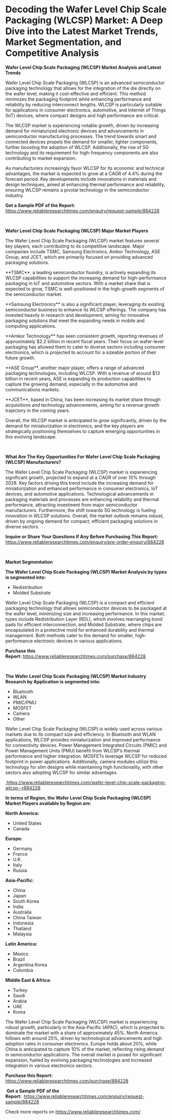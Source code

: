 <p><h1>Decoding the Wafer Level Chip Scale Packaging (WLCSP) Market: A Deep Dive into the Latest Market Trends, Market Segmentation, and Competitive Analysis</h1></p><p><strong>Wafer Level Chip Scale Packaging (WLCSP) Market Analysis and Latest Trends</strong></p>
<p><p>Wafer Level Chip Scale Packaging (WLCSP) is an advanced semiconductor packaging technology that allows for the integration of the die directly on the wafer level, making it cost-effective and efficient. This method minimizes the packaging footprint while enhancing performance and reliability by reducing interconnect lengths. WLCSP is particularly suitable for applications in consumer electronics, automotive, and Internet of Things (IoT) devices, where compact designs and high performance are critical.</p><p>The WLCSP market is experiencing notable growth, driven by increasing demand for miniaturized electronic devices and advancements in semiconductor manufacturing processes. The trend towards smart and connected devices propels the demand for smaller, lighter components, further boosting the adoption of WLCSP. Additionally, the rise of 5G technology and its requirement for high-frequency components are also contributing to market expansion.</p><p>As manufacturers increasingly favor WLCSP for its economic and technical advantages, the market is expected to grow at a CAGR of 4.4% during the forecast period. Key developments include innovations in materials and design techniques, aimed at enhancing thermal performance and reliability, ensuring WLCSP remains a pivotal technology in the semiconductor industry.</p></p>
<p><strong>Get a Sample PDF of the Report:&nbsp;</strong> <a href="https://www.reliableresearchtimes.com/enquiry/request-sample/884228?utm_campaign=2198&utm_medium=2&utm_source=Github&utm_content=ia&utm_term=12022025&utm_id=wafer-level-chip-scale-packaging-wlcsp">https://www.reliableresearchtimes.com/enquiry/request-sample/884228</a></p>
<p>&nbsp;</p>
<p><strong>Wafer Level Chip Scale Packaging (WLCSP) Major Market Players</strong></p>
<p><p>The Wafer Level Chip Scale Packaging (WLCSP) market features several key players, each contributing to its competitive landscape. Major companies include TSMC, Samsung Electronics, Amkor Technology, ASE Group, and JCET, which are primarily focused on providing advanced packaging solutions. </p><p>**TSMC**, a leading semiconductor foundry, is actively expanding its WLCSP capabilities to support the increasing demand for high-performance packaging in IoT and automotive sectors. With a market share that is expected to grow, TSMC is well-positioned in the high-growth segments of the semiconductor market. </p><p>**Samsung Electronics** is also a significant player, leveraging its existing semiconductor business to enhance its WLCSP offerings. The company has invested heavily in research and development, aiming for innovative packaging solutions that meet the expanding needs in mobile and computing applications. </p><p>**Amkor Technology** has seen consistent growth, reporting revenues of approximately $2.2 billion in recent fiscal years. Their focus on wafer-level packaging has allowed them to cater to diverse sectors including consumer electronics, which is projected to account for a sizeable portion of their future growth.</p><p>**ASE Group**, another major player, offers a range of advanced packaging technologies, including WLCSP. With a revenue of around $13 billion in recent years, ASE is expanding its production capabilities to capture the growing demand, especially in the automotive and communications markets.</p><p>**JCET**, based in China, has been increasing its market share through acquisitions and technology advancements, aiming for a revenue growth trajectory in the coming years. </p><p>Overall, the WLCSP market is anticipated to grow significantly, driven by the demand for miniaturization in electronics, and the key players are strategically positioning themselves to capture emerging opportunities in this evolving landscape.</p></p>
<p>&nbsp;</p>
<p><strong>What Are The Key Opportunities For Wafer Level Chip Scale Packaging (WLCSP) Manufacturers?</strong></p>
<p><p>The Wafer Level Chip Scale Packaging (WLCSP) market is experiencing significant growth, projected to expand at a CAGR of over 10% through 2028. Key factors driving this trend include the increasing demand for miniaturization and enhanced performance in consumer electronics, IoT devices, and automotive applications. Technological advancements in packaging materials and processes are enhancing reliability and thermal performance, attracting investment from major semiconductor manufacturers. Furthermore, the shift towards 5G technology is fueling innovation in WLCSP solutions. Overall, the market outlook remains robust, driven by ongoing demand for compact, efficient packaging solutions in diverse sectors.</p></p>
<p><strong>Inquire or Share Your Questions If Any Before Purchasing This Report:</strong> <a href="https://www.reliableresearchtimes.com/enquiry/pre-order-enquiry/884228?utm_campaign=2198&utm_medium=2&utm_source=Github&utm_content=ia&utm_term=12022025&utm_id=wafer-level-chip-scale-packaging-wlcsp">https://www.reliableresearchtimes.com/enquiry/pre-order-enquiry/884228</a></p>
<p>&nbsp;</p>
<p><strong>Market Segmentation</strong></p>
<p><strong>The Wafer Level Chip Scale Packaging (WLCSP) Market Analysis by types is segmented into:</strong></p>
<p><ul><li>Redistribution</li><li>Molded Substrate</li></ul></p>
<p><p>Wafer Level Chip Scale Packaging (WLCSP) is a compact and efficient packaging technology that allows semiconductor devices to be packaged at the wafer level, minimizing size and increasing performance. In this market, types include Redistribution Layer (RDL), which involves rearranging bond pads for efficient interconnection, and Molded Substrate, where chips are encapsulated in a protective mold for enhanced durability and thermal management. Both methods cater to the demand for smaller, high-performance electronic devices in various applications.</p></p>
<p><strong>Purchase this Report:&nbsp;</strong><a href="https://www.reliableresearchtimes.com/purchase/884228?utm_campaign=2198&utm_medium=2&utm_source=Github&utm_content=ia&utm_term=12022025&utm_id=wafer-level-chip-scale-packaging-wlcsp">https://www.reliableresearchtimes.com/purchase/884228</a></p>
<p>&nbsp;</p>
<p><strong>The Wafer Level Chip Scale Packaging (WLCSP) Market Industry Research by Application is segmented into:</strong></p>
<p><ul><li>Bluetooth</li><li>WLAN</li><li>PMIC/PMU</li><li>MOSFET</li><li>Camera</li><li>Other</li></ul></p>
<p><p>Wafer Level Chip Scale Packaging (WLCSP) is widely used across various markets due to its compact size and efficiency. In Bluetooth and WLAN applications, WLCSP provides miniaturization and improved performance for connectivity devices. Power Management Integrated Circuits (PMIC) and Power Management Units (PMU) benefit from WLCSP’s thermal performance and higher integration. MOSFETs leverage WLCSP for reduced footprint in power applications. Additionally, camera modules utilize this technology for slim designs while maintaining high functionality, with other sectors also adopting WLCSP for similar advantages.</p></p>
<p><a href="https://www.reliableresearchtimes.com/wafer-level-chip-scale-packaging-wlcsp--r884228?utm_campaign=2198&utm_medium=2&utm_source=Github&utm_content=ia&utm_term=12022025&utm_id=wafer-level-chip-scale-packaging-wlcsp">&nbsp;https://www.reliableresearchtimes.com/wafer-level-chip-scale-packaging-wlcsp--r884228</a></p>
<p><strong>In terms of Region, the Wafer Level Chip Scale Packaging (WLCSP) Market Players available by Region are:</strong></p>
<p>
    <p> <strong> North America: </strong>
        <ul>
            <li>United States</li>
            <li>Canada</li>
        </ul>
        </p> 
    <p> <strong> Europe: </strong>
        <ul>
            <li>Germany</li>
            <li>France</li>
            <li>U.K.</li>
            <li>Italy</li>
            <li>Russia</li>
        </ul>
        </p> 
    <p> <strong> Asia-Pacific: </strong>
        <ul>
            <li>China</li>
            <li>Japan</li>
            <li>South Korea</li>
            <li>India</li>
            <li>Australia</li>
            <li>China Taiwan</li>
            <li>Indonesia</li>
            <li>Thailand</li>
            <li>Malaysia</li>
        </ul>
        </p> 
    <p> <strong> Latin America: </strong>
        <ul>
            <li>Mexico</li>
            <li>Brazil</li>
            <li>Argentina Korea</li>
            <li>Colombia</li>
        </ul>
        </p> 
    <p> <strong> Middle East & Africa: </strong>
        <ul>
            <li>Turkey</li>
            <li>Saudi</li>
            <li>Arabia</li>
            <li>UAE</li>
            <li>Korea</li>
        </ul>
    </p>
    </p>
<p><p>The Wafer Level Chip Scale Packaging (WLCSP) market is experiencing robust growth, particularly in the Asia-Pacific (APAC), which is projected to dominate the market with a share of approximately 45%. North America follows with around 25%, driven by technological advancements and high adoption rates in consumer electronics. Europe holds about 20%, while China is anticipated to capture 10% of the market, reflecting rising demand in semiconductor applications. The overall market is poised for significant expansion, fueled by evolving packaging technologies and increased integration in various electronics sectors.</p></p>
<p><strong>Purchase this Report: </strong><a href="https://www.reliableresearchtimes.com/purchase/884228?utm_campaign=2198&utm_medium=2&utm_source=Github&utm_content=ia&utm_term=12022025&utm_id=wafer-level-chip-scale-packaging-wlcsp">https://www.reliableresearchtimes.com/purchase/884228</a></p>
<p>&nbsp;<strong>Get a Sample PDF of the Report:&nbsp;&nbsp;</strong><a href="https://www.reliableresearchtimes.com/enquiry/request-sample/884228?utm_campaign=2198&utm_medium=2&utm_source=Github&utm_content=ia&utm_term=12022025&utm_id=wafer-level-chip-scale-packaging-wlcsp">https://www.reliableresearchtimes.com/enquiry/request-sample/884228</a></p>
<p><strong></strong></p>
<p>Check more reports on <a href="https://www.reliableresearchtimes.com/?utm_campaign=2198&utm_medium=2&utm_source=Github&utm_content=ia&utm_term=12022025&utm_id=wafer-level-chip-scale-packaging-wlcsp">https://www.reliableresearchtimes.com/</a></p>